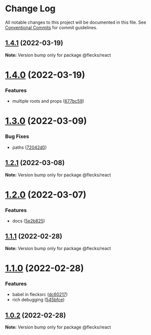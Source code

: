 # Change Log

All notable changes to this project will be documented in this file.
See [Conventional Commits](https://conventionalcommits.org) for commit guidelines.

## [1.4.1](https://github.com/cha0s/flecks/compare/v1.4.0...v1.4.1) (2022-03-19)

**Note:** Version bump only for package @flecks/react





# [1.4.0](https://github.com/cha0s/flecks/compare/v1.3.0...v1.4.0) (2022-03-19)


### Features

* multiple roots and props ([677bc59](https://github.com/cha0s/flecks/commit/677bc593cc4bd82711d03c809c6957c561582df2))





# [1.3.0](https://github.com/cha0s/flecks/compare/v1.2.1...v1.3.0) (2022-03-09)


### Bug Fixes

* paths ([72042d0](https://github.com/cha0s/flecks/commit/72042d0ee6b101abf67990449bbe78f513b33bfc))





## [1.2.1](https://github.com/cha0s/flecks/compare/v1.2.0...v1.2.1) (2022-03-08)

**Note:** Version bump only for package @flecks/react





# [1.2.0](https://github.com/cha0s/flecks/compare/v1.1.1...v1.2.0) (2022-03-07)


### Features

* docs ([5e2b825](https://github.com/cha0s/flecks/commit/5e2b8256205efc0280c8308cea3e64fa06fe16a9))





## [1.1.1](https://github.com/cha0s/flecks/compare/v1.1.0...v1.1.1) (2022-02-28)

**Note:** Version bump only for package @flecks/react





# [1.1.0](https://github.com/cha0s/flecks/compare/v1.0.2...v1.1.0) (2022-02-28)


### Features

* babel in flecksrc ([dc60217](https://github.com/cha0s/flecks/commits/dc60217bd66d436eac6afe0e6d803f43a354bc6b))
* rich debugging ([545bfce](https://github.com/cha0s/flecks/commits/545bfce1ab602044041b370b413df62ae0cb9363))





## [1.0.2](https://github.com/cha0s/flecks/compare/v1.0.1...v1.0.2) (2022-02-28)

**Note:** Version bump only for package @flecks/react
